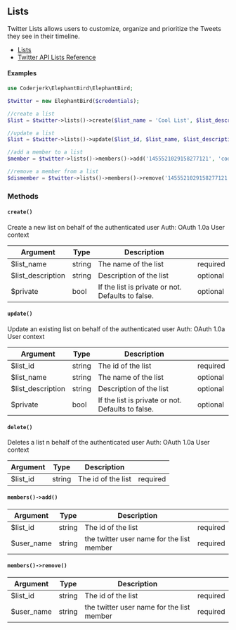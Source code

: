 ## Lists

Twitter Lists allows users to customize, organize and prioritize the Tweets they see in their timeline.

- [Lists](https://developer.twitter.com/en/docs/twitter-api/lists/manage-lists/introduction)
- [Twitter API Lists Reference](https://developer.twitter.com/en/docs/twitter-api/lists/manage-lists/api-reference)

#### Examples

```php
use Coderjerk\ElephantBird\ElephantBird;

$twitter = new ElephantBird($credentials);

//create a list
$list = $twitter->lists()->create($list_name = 'Cool List', $list_description = 'testing', $private = false);

//update a list
$list = $twitter->lists()->update($list_id, $list_name, $list_description, $private);

//add a member to a list
$member = $twitter->lists()->members()->add('1455521029158277121', 'coderjerk');

//remove a member from a list
$dismember = $twitter->lists()->members()->remove('1455521029158277121', 'coderjerk');
```

### Methods

#### `create()`
Create a new list on behalf of the authenticated user
Auth: OAuth 1.0a User context

 | Argument         | Type   | Description                                             |          |
 |------------------|--------|---------------------------------------------------------|----------|
 | $list_name       | string | The name of the list                                    | required |
 | $list_description| string | Description of the list                                 | optional |
 | $private         | bool   | If the list is private or not. Defaults to false.       | optional |

#### `update()`
Update an existing list on behalf of the authenticated user
Auth: OAuth 1.0a User context

 | Argument          | Type   | Description                                       |          |
 |-------------------|--------|---------------------------------------------------|----------|
 | $list_id          | string | The id of the list                                | required |
 | $list_name        | string | The name of the list                              | optional |
 | $list_description | string | Description of the list                           | optional |
 | $private          | bool   | If the list is private or not. Defaults to false. | optional |


#### `delete()`
Deletes a list n behalf of the authenticated user
Auth: OAuth 1.0a User context

 | Argument          | Type   | Description                                       |          |
 |-------------------|--------|---------------------------------------------------|----------|
 | $list_id          | string | The id of the list                                | required |


#### `members()->add()`

 | Argument | Type   | Description        |          |
 |----------|--------|--------------------|----------|
 | $list_id | string | The id of the list | required |
 | $user_name     | string | the twitter user name for the list member           | required|

#### `members()->remove()`
 | Argument   | Type   | Description                               |          |
 |------------|--------|-------------------------------------------|----------|
 | $list_id   | string | The id of the list                        | required |
 | $user_name | string | the twitter user name for the list member | required |
